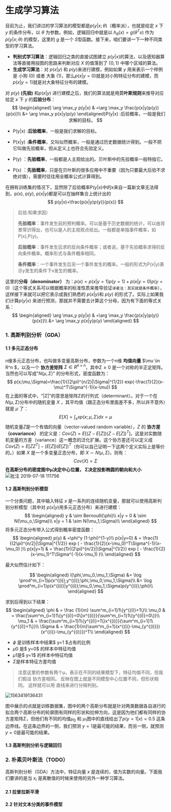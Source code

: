 # 生成学习算法

目前为止，我们讲过的学习算法的模型都是$p (y|x;\theta)$（概率派），也就是给定 $x$ 下 $y$ 的条件分布，以  $\theta$  为参数。例如，逻辑回归中就是以 $h_\theta(x) = g(\theta^T x)$ 作为 $p (y|x;\theta)$ 的模型，这里的 $g$ 是一个 $S$型函数。接下来，咱们要讲一下一种不同类型的学习算法。

+ **判别式学习算法**：逻辑回归之类的直接试图建立 $p(y|x)$的算法，以及感知器算法等直接用投图的思路来判断对应 $X$ 的值落到了 $\{0, 1\}$ 中哪个区域的算法。
+ **生成学习算法**：对 $p(x|y)$ 和 $p(y)$来进行建模，例如如果 $y$ 用来表示一个样例是  小狗 $(0)$ 或者  大象 $(1)$，那么$p(x|y = 0)$就是对小狗特征分布的建模，而$p(x|y = 1)$就是对大象特征分布的建模。

对 $p(y)$ **(先验)** 和$p(x|y)$ 进行建模之后，我们的算法就是用**贝叶斯规则**来推导对应给定 $x$ 下 $y$ 的**后验分布**：
$$
\begin{aligned}
\arg \max_y p(y|x) & =\arg \max_y \frac{p(x|y)p(y)}{p(x)}\\
&= \arg \max_y p(x|y)p(y)
\end{aligned}P(y|x) :后验概率，一般是我们求解的目标。
$$

+ P(y|x) :**后验概率**，一般是我们求解的目标。

+ P(x|y) :**条件概率**，又叫似然概率，一般是通过历史数据统计得到。一般不把它叫做先验概率，但从定义上也符合先验定义。

+ P(y) ：**先验概率**，一般都是人主观给出的。贝叶斯中的先验概率一般特指它。

+ P(x) ：**先验概率**，只是在贝叶斯的很多应用中不重要（因为只要最大后验不求绝对值），需要时往往用全概率公式计算得到。  

在拥有训练集的情况下，显然除了后验概率P(y|x)中的x来自一篇新文章无法得到，p(x), p(y), p(x|y)都是可以在抽样集合上统计出的
$$
p(y|x)=\frac{p(x|y)p(y)}{p(x)}
$$

> 后验:知果求因）
>
> **先验概率**：事件发生前的预判概率。可以是基于历史数据的统计，可以由背景常识得出，也可以是人的主观观点给出。一般都是单独事件概率，如P(x),P(y)。  
>
> **后验概率**：事件发生后求的反向条件概率；或者说，基于先验概率求得的反向条件概率。概率形式与条件概率相同。  
>
> **条件概率**：一个事件发生后另一个事件发生的概率。一般的形式为P(x|y)表示y发生的条件下x发生的概率。

这里的**分母（denominator）** 为：$p(x) = p(x|y = 1)p(y = 1) + p(x|y = 0)p(y = 0)$（这个等式关系可以根据概率的标准性质来推导验证`译者注：其实就是条件概率`），这样接下来就可以把它表示成我们熟悉的 $p(x|y)$和 $p(y)$ 的形式了。实际上如果我们计算$p(y|x)$ 来进行预测，那就并不需要去计算这个分母，因为有下面的等式关系：
$$
\begin{aligned}
\arg \max_y p(y|x) & =\arg \max_y \frac{p(x|y)p(y)}{p(x)}\\
&= \arg \max_y p(x|y)p(y)
\end{aligned}
$$

### 1. 高斯判别分析（GDA）

#### 1.1 多元正态分布

$n$维多元正态分布，也叫做多变量高斯分布，参数为一个$n$维 **均值向量** $\mu \in  R^n $，以及一个 **协方差矩阵** $\Sigma \in  R^{n\times n}$，其中$\Sigma \geq 0$ 是一个对称的半正定矩阵。当然也可以写成"$N (\mu, \Sigma)$" 的分布形式，密度函数为：
$$
p(x;\mu,\Sigma)=\frac{1}{(2\pi)^{n/2}|\Sigma|^{1/2}} exp(-\frac{1}{2}(x-\mu)^T\Sigma^{-1}(x-\mu))
$$
在上面的等式中，"$|\Sigma|$"的意思是矩阵$\Sigma$的行列式（determinant）。对于一个在 $N(\mu,\Sigma)$分布中的随机变量 $X$ ，其平均值（跟正态分布里面差不多，所以并不意外）就是 $\mu$ 了：
$$
E[X]=\int_x xp(x;\mu,\Sigma)dx=\mu
$$
随机变量$Z$是一个有值的向量（vector-valued random variable），$Z$ 的 **协方差（covariance）** 的定义是：$Cov(Z) = E[(Z-E[Z])(Z-E[Z])^T ]$。这是对实数随机变量的方差（variance）这一概念的泛化扩展。这个协方差还可以定义成$Cov(Z) = E[ZZ^T]-(E[Z])(E[Z])^T$（你可以自己证明一下这两个定义实际上是等价的。）如果 $X$ 是一个多变量正态分布，即 $X \sim N (\mu, \Sigma)$，则有：
$$
Cov(X)=\Sigma
$$
**在高斯分布的密度图中μ决定中心位置， Σ决定投影椭圆的朝向和大小** ![批注 2019-07-18 111756](https://raorui.oss-cn-beijing.aliyuncs.com/%E6%9C%BA%E5%99%A8%E5%AD%A6%E4%B9%A0/CS229/%E7%94%9F%E6%88%90%E5%AD%A6%E4%B9%A0%E7%AE%97%E6%B3%95/%E6%89%B9%E6%B3%A8%202019-07-18%20111756.png?Expires=1563423515&OSSAccessKeyId=TMP.hV4uyMqTUFdF7W2zPdeYSRrdaaT624dLyKBzcaQPeNpVfkkvheQ8AfkoWvDXBQWZF2HoRJMb24kHRS1jteVC4oo8Tj1g2Ex139cUqFfmNLk62rz2knvpZjvMKBFbmH.tmp&Signature=A4Sm2y1p1tlSXVTqzOBnJnySoJY%3D)

#### 1.2 高斯判别分析模型

一个分类问题，其中输入特征 $x$ 是一系列的连续随机变量，那就可以使用高斯判别分析模型（其中对 $p(x|y)$用多元正态分布）来进行建模：
$$
\begin{aligned}
y & \sim Bernoulli(\phi)\\
x|y = 0 & \sim N(\mu_o,\Sigma)\\
x|y = 1 & \sim N(\mu_1,\Sigma)\\
\end{aligned}
$$
将多元正态分布带入公式得到概率密度函数：
$$
\begin{aligned}
p(y) & =\phi^y (1-\phi)^{1-y}\\
p(x|y=0) & = \frac{1}{(2\pi)^{n/2}|\Sigma|^{1/2}} exp ( - \frac{1}{2}(x-\mu_0)^T\Sigma^{-1}(x-\mu_0)  )\\
p(x|y=1) & = \frac{1}{(2\pi)^{n/2}|\Sigma|^{1/2}} exp ( - \frac{1}{2}(x-\mu_1)^T\Sigma^{-1}(x-\mu_1)  )\\
\end{aligned}
$$

最大似然估计如下：

$$
\begin{aligned}
l(\phi,\mu_0,\mu_1,\Sigma) &= \log \prod^m_{i=1}p(x^{(i)},y^{(i)};\phi,\mu_0,\mu_1,\Sigma)\\
&= \log \prod^m_{i=1}p(x^{(i)}|y^{(i)};\mu_0,\mu_1,\Sigma)p(y^{(i)};\phi)\\
\end{aligned}
$$

求到后得到以下结果：
$$
\begin{aligned}
\phi & = \frac {1}{m} \sum^m_{i=1}1\{y^{(i)}=1\}\\
\mu_0 & = \frac{\sum^m_{i=1}1\{y^{(i)}=0\}x^{(i)}}{\sum^m_{i=1}1\{y^{(i)}=0\}}\\
\mu_1 & = \frac{\sum^m_{i=1}1\{y^{(i)}=1\}x^{(i)}}{\sum^m_{i=1}1\{y^{(i)}=1\}}\\
\Sigma & = \frac{1}{m}\sum^m_{i=1}(x^{(i)}-\mu_{y^{(i)}})(x^{(i)}-\mu_{y^{(i)}})^T\\
\end{aligned}
$$

+ $\phi$ 是训练样本中结果$ y=1 $占有的比例 
+ $μ0$ 是$ y=0$ 的样本中特征均值 
+ $μ1$是$ y=1$ 的样本中特征均值 
+ $Σ$是样本特征方差均值 

> 注意这里的参数有两个μ，表示在不同的结果模型下，特征均值不同，但我们假设
> 协方差相同。 反映在图上就是不同模型中心位置不同，但形状相同。 这样就可以用
> 直线来进行分隔判别。 

![1563419136431](https://raorui.oss-cn-beijing.aliyuncs.com/%E6%9C%BA%E5%99%A8%E5%AD%A6%E4%B9%A0/CS229/%E7%94%9F%E6%88%90%E5%AD%A6%E4%B9%A0%E7%AE%97%E6%B3%95/1.png?Expires=1563423393&OSSAccessKeyId=TMP.hV4uyMqTUFdF7W2zPdeYSRrdaaT624dLyKBzcaQPeNpVfkkvheQ8AfkoWvDXBQWZF2HoRJMb24kHRS1jteVC4oo8Tj1g2Ex139cUqFfmNLk62rz2knvpZjvMKBFbmH.tmp&Signature=EdOAcGP2B9DFNe0GOVdLYLPBLzA%3D)

图中展示的点就是训练数据集，图中的两个高斯分布就是针对两类数据各自进行的拟合两个高斯分布的轮廓图有同样的形状和拉伸方向，这是因为他们都有同样的协方差矩阵$\Sigma$，但他们有不同的均值$\mu_0$ 和 $\mu_1$图中的直线给出了$p (y = 1|x) = 0.5$ 这条边界线。在这条边界的一侧，我们预测 $y = 1$是最可能的结果，而另一侧，就预测 $y = 0$是最可能的结果。

#### 1.3 高斯判别分析与逻辑回归



### 2. 朴素贝叶斯法（TODO）

高斯判别分析（GDA）方法中，特征向量 $x$ 是连续的，值为实数的向量。下面我们要讲的是当 $x_i$ 是离散值的时候来使用的另外一种学习算法。

#### 2.1 拉普拉斯平滑

 #### 2.2 针对文本分类的事件模型

